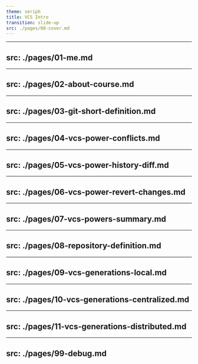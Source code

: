 ```yaml
---
theme: seriph
title: VCS Intro
transition: slide-up
src: ./pages/00-cover.md
---
```


---
src: ./pages/01-me.md
---

---
src: ./pages/02-about-course.md
---

---
src: ./pages/03-git-short-definition.md
---

---
src: ./pages/04-vcs-power-conflicts.md
---

---
src: ./pages/05-vcs-power-history-diff.md
---

---
src: ./pages/06-vcs-power-revert-changes.md
---

---
src: ./pages/07-vcs-powers-summary.md
---

---
src: ./pages/08-repository-definition.md
---

---
src: ./pages/09-vcs-generations-local.md
---

---
src: ./pages/10-vcs-generations-centralized.md
---

---
src: ./pages/11-vcs-generations-distributed.md
---

---
src: ./pages/99-debug.md
---
